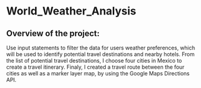 # World_Weather_Analysis

## Overview of the project:
Use input statements to filter the data for users weather preferences, which will be used to identify potential travel destinations and nearby hotels. From the list of potential travel destinations, I choose four cities in Mexico to create a travel itinerary. Finaly, I created a travel route between the four cities as well as a marker layer map, by using the Google Maps Directions API.

